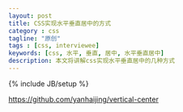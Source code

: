 ```yaml
---
layout: post
title: CSS实现水平垂直居中的方式
category : css
tagline: "原创"
tags : [css, interviewee]
keywords: [css, 水平, 垂直, 居中, 水平垂直居中]
description: 本文将讲解css实现水平垂直居中的几种方式
---
```

{% include JB/setup %}

https://github.com/yanhaijing/vertical-center
